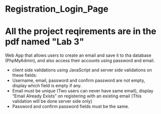 # Registration_Login_Page
# All the project reqirements are in the pdf named "Lab 3"
Web App that allows users to create an email and save it to tha database (PhpMyAdmin), and also access their accounts using password and email.
- client side validations using JavaScript and server side validations on these fields:
- Username, email, password and confirm password are not empty, display which field is empty if any.
- Email must be unique (Two users can never have same email), display “Email Already Exists” on registering with an existing email (This validation will be done server side only)
- Password and confirm password fields must be the same.
